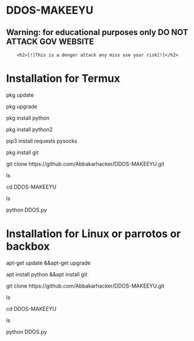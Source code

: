 # DDOS-MAKEEYU

<h2>Warning: for educational purposes only DO NOT ATTACK GOV WEBSITE</h2>

        <h2>[!]This is a denger attack any miss use your risk[!]</h2>


<h1>Installation for Termux </h1>

<p>pkg update <p>

<p>pkg upgrade </p>

<p>pkg install python </p>

<p>pkg install python2 </p>

<p>pip3 install requests pysocks</p>

<p>pkg install git </p>

<p>git clone https://github.com/Abbakarhacker/DDOS-MAKEEYU.git</p>

<p>ls  </p>

<p>cd DDOS-MAKEEYU </p>

<p>ls</p>

<p>python DDOS.py</p>

<h1>Installation for Linux or parrotos or backbox</h1>

<p>apt-get update &&apt-get upgrade </p>
<p>apt install python &&apt install git </p>
<p>git clone https://github.com/Abbakarhacker/DDOS-MAKEEYU.git</p>
<p>ls</p>
<p>cd DDOS-MAKEEYU </p>
<p>ls</p>
<p>python DDOS.py</p>
